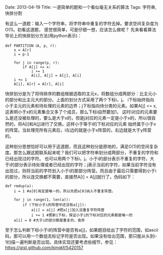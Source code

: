 Date: 2013-04-19
Title: 一道简单的题和一个看似毫无关系的算法
Tags: 字符串, 快排分割

有这么一道题：输入一个字符串，将字符串中重复的字符去掉。要求空间复杂度为O(1)。初看这道题，
感觉很简单，可是仔细一想，应该怎么做呢？
先来看看算法导论上的快排划分方法(用python表示)：

    def PARTITION（A, p, r):
        x = A[r]
        i = p-1
        
        for j in range(p, r):
            if A[j] <= x:
                i += 1
                A[i], A[j] = A[j], A[i]
        i += 1
        A[i], A[r] = A[r], A[i]

快排划分是为了将待排序的数组根据选取的主元x，将数组分成两部分：比主元小的部分和比主元大的部分。上面的划分方式采用了两个下标i，j。
i下标始终指向小于主元的元素和待处理的元素的边界；j下标指向待分类的元素。如果A[j] <= x,这表明小于x的元素集合又多了个成员，那么下标i自然要加1，
这时i对应的元素要么是还没被处理的，要么是大于x的，但是j对应的元素一定是小于x的，所以很自然的，将A[i]和A[j]进行了交换。这样小于等于i的下标对应的元素
始终属于小于x的阵营。当处理完所有元素后，i左边的就是小于x阵营的，右边就是大于y阵营的。

这种划分思想恰好可以用于这道题，而且这种划分是原地的，满足O(1)的空间复杂度。那怎么跟这题联系起来呢？我们可以把字符串划分成两部分，不重复的字符和已经出现过的字符。
也可以用两个下标i，j。小于i的部分表示不重复的字符，大于i的部分表示待处理或者已经出现的字符；j表示当前的字符，如果当前字符没有出现过，则将当前的字符划入小于i的那部分阵营。而且由于最后只需要得到小于i的部分，所以连交换都不需要，直接然A[i] = A[j]就行了。伪码如下：
    
    def rmdup(a):
        i = 1 #a[0]肯定是唯一的，所以先把a[0]纳入不重复阵营。

        for j in range(1, len(a)):
            if (下标小于i的阵营中还没有a[j]):
                a[i] = a[j] #把a[j]加入没重复字符阵营
                i += 1 #更新i下标，保证小于i的下标对应的元素都是唯一的
        a[i] = 0 #大于i的部分都是重复的，舍弃

至于怎么判断下标小于i的阵营中是否有a[j]，如果题目给出了字符的范围，如ascii码，那可以用一个数组去标记字符是否出现。如果没有给出范围，那只能从头到i-1扫描一遍判断是否出现。具体实现还要考虑些细节，参见：https://gist.github.com/kingkf/5420157
        